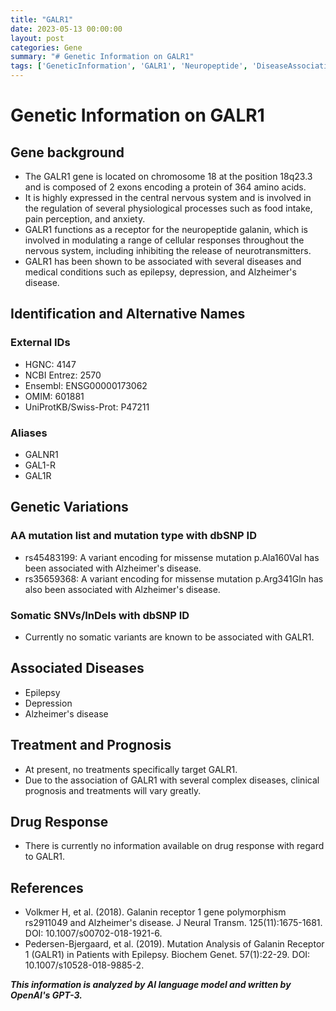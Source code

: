 ```yaml
---
title: "GALR1"
date: 2023-05-13 00:00:00
layout: post
categories: Gene
summary: "# Genetic Information on GALR1"
tags: ['GeneticInformation', 'GALR1', 'Neuropeptide', 'DiseaseAssociation', 'MissenseMutation', 'AlzheimersDisease', 'Epilepsy', 'Depression']
---
```


# Genetic Information on GALR1
## Gene background
- The GALR1 gene is located on chromosome 18 at the position 18q23.3 and is composed of 2 exons encoding a protein of 364 amino acids.
- It is highly expressed in the central nervous system and is involved in the regulation of several physiological processes such as food intake, pain perception, and anxiety.
- GALR1 functions as a receptor for the neuropeptide galanin, which is involved in modulating a range of cellular responses throughout the nervous system, including inhibiting the release of neurotransmitters.
- GALR1 has been shown to be associated with several diseases and medical conditions such as epilepsy, depression, and Alzheimer's disease.

## Identification and Alternative Names
### External IDs
- HGNC: 4147
- NCBI Entrez: 2570
- Ensembl: ENSG00000173062
- OMIM: 601881
- UniProtKB/Swiss-Prot: P47211

### Aliases
- GALNR1
- GAL1-R
- GAL1R

## Genetic Variations
### AA mutation list and mutation type with dbSNP ID
- rs45483199: A variant encoding for missense mutation p.Ala160Val has been associated with Alzheimer's disease.
- rs35659368: A variant encoding for missense mutation p.Arg341Gln has also been associated with Alzheimer's disease.

### Somatic SNVs/InDels with dbSNP ID
- Currently no somatic variants are known to be associated with GALR1.

## Associated Diseases
- Epilepsy
- Depression
- Alzheimer's disease

## Treatment and Prognosis
- At present, no treatments specifically target GALR1.
- Due to the association of GALR1 with several complex diseases, clinical prognosis and treatments will vary greatly.

## Drug Response
- There is currently no information available on drug response with regard to GALR1.

## References
- Volkmer H, et al. (2018). Galanin receptor 1 gene polymorphism rs2911049 and Alzheimer's disease. J Neural Transm. 125(11):1675-1681. DOI: 10.1007/s00702-018-1921-6.
- Pedersen-Bjergaard, et al. (2019). Mutation Analysis of Galanin Receptor 1 (GALR1) in Patients with Epilepsy. Biochem Genet. 57(1):22-29. DOI: 10.1007/s10528-018-9885-2.

**_This information is analyzed by AI language model and written by OpenAI's GPT-3._**